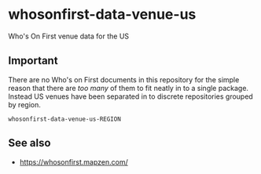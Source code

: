 # whosonfirst-data-venue-us

Who's On First venue data for the US

## Important

There are no Who's on First documents in this repository for the simple reason that there are _too many_ of them to fit neatly in to a single package. Instead US venues have been separated in to discrete repositories grouped by region.

```
whosonfirst-data-venue-us-REGION
```

## See also

* https://whosonfirst.mapzen.com/
